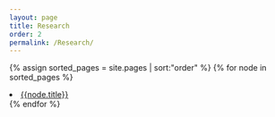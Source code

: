 ```yaml
---
layout: page
title: Research
order: 2
permalink: /Research/
---
```

{% assign sorted_pages = site.pages | sort:"order" %}
{% for node in sorted_pages %}
  <li><a href="{{node.url}}">{{node.title}}</a></li>
{% endfor %}